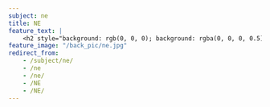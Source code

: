 ```yaml
---
subject: ne
title: NE
feature_text: |
    <h2 style="background: rgb(0, 0, 0); background: rgba(0, 0, 0, 0.5); color: #f1f1f1; padding: 10px;">NE</h2>
feature_image: "/back_pic/ne.jpg"
redirect_from:
    - /subject/ne/
    - /ne
    - /ne/
    - /NE
    - /NE/
---
```

